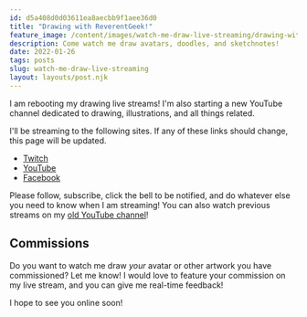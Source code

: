 ```yaml
---
id: d5a408d0d03611ea8aecbb9f1aee36d0
title: "Drawing with ReverentGeek!"
feature_image: /content/images/watch-me-draw-live-streaming/drawing-with-reverentgeek-featured.jpg
description: Come watch me draw avatars, doodles, and sketchnotes!
date: 2022-01-26
tags: posts
slug: watch-me-draw-live-streaming
layout: layouts/post.njk
---
```


I am rebooting my drawing live streams! I'm also starting a new YouTube channel dedicated to drawing, illustrations, and all things related.

<!-- 
> Next live stream is on August 3, 2020 at 10:30 AM EDT!

<iframe width="560" height="315" src="https://www.youtube.com/embed/lVRpyMzhto8" frameborder="0" allow="accelerometer; autoplay; encrypted-media; gyroscope; picture-in-picture" allowfullscreen></iframe>

-->

I'll be streaming to the following sites. If any of these links should change, this page will be updated.

* [Twitch](https://www.twitch.tv/reverentgeek)
* [YouTube](https://www.youtube.com/channel/UCY_pJ9r1o35IfNf9g7aq85w)
* [Facebook](https://www.facebook.com/rdneal)

Please follow, subscribe, click the bell to be notified, and do whatever else you need to know when I am streaming! You can also watch previous streams on my [old YouTube channel](https://www.youtube.com/reverentgeek)!

## Commissions

Do you want to watch me draw _your_ avatar or other artwork you have commissioned? Let me know! I would love to feature your commission on my live stream, and you can give me real-time feedback!

I hope to see you online soon!
